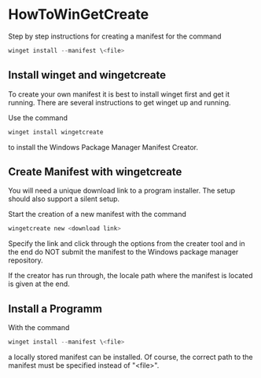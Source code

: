 # HowToWinGetCreate

Step by step instructions for creating a manifest for the command 
```powershell
winget install --manifest \<file>
```


## Install winget and wingetcreate

To create your own manifest it is best to install winget first and get it running.
There are several instructions to get winget up and running.

Use the command
```powershell
winget install wingetcreate
``` 
to install the Windows Package Manager Manifest Creator.


## Create Manifest with wingetcreate

You will need a unique download link to a program installer. The setup should also support a silent setup.

Start the creation of a new manifest with the command 
```powershell
wingetcreate new <download link>
``` 

Specify the link and click through the options from the creater tool and in the end do NOT submit the manifest to the Windows package manager repository. 

If the creator has run through, the locale path where the manifest is located is given at the end.

## Install a Programm 

With the command
```powershell
winget install --manifest \<file>
``` 
a locally stored manifest can be installed. Of course, the correct path to the manifest must be specified instead of "\<file>".

